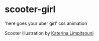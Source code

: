 # scooter-girl
'here goes your uber girl' css animation

Scooter illustration by [Katerina Limpitsouni](https://undraw.co)
